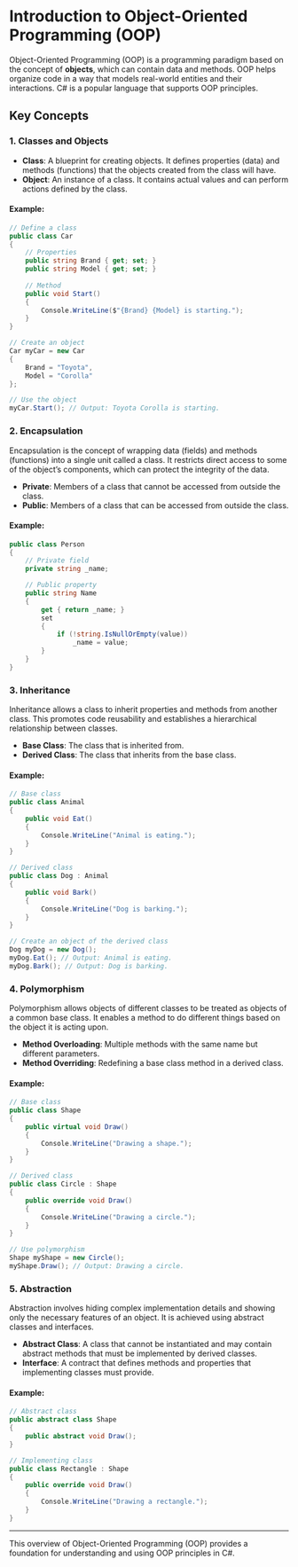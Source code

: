 # Introduction to Object-Oriented Programming (OOP)

Object-Oriented Programming (OOP) is a programming paradigm based on the concept of **objects**, which can contain data and methods. OOP helps organize code in a way that models real-world entities and their interactions. C# is a popular language that supports OOP principles.

## Key Concepts

### 1. **Classes and Objects**
- **Class**: A blueprint for creating objects. It defines properties (data) and methods (functions) that the objects created from the class will have.
- **Object**: An instance of a class. It contains actual values and can perform actions defined by the class.

#### Example:
```csharp
// Define a class
public class Car
{
    // Properties
    public string Brand { get; set; }
    public string Model { get; set; }
    
    // Method
    public void Start()
    {
        Console.WriteLine($"{Brand} {Model} is starting.");
    }
}

// Create an object
Car myCar = new Car
{
    Brand = "Toyota",
    Model = "Corolla"
};

// Use the object
myCar.Start(); // Output: Toyota Corolla is starting.
```

### 2. **Encapsulation**
Encapsulation is the concept of wrapping data (fields) and methods (functions) into a single unit called a class. It restricts direct access to some of the object’s components, which can protect the integrity of the data.

- **Private**: Members of a class that cannot be accessed from outside the class.
- **Public**: Members of a class that can be accessed from outside the class.

#### Example:
```csharp
public class Person
{
    // Private field
    private string _name;

    // Public property
    public string Name
    {
        get { return _name; }
        set
        {
            if (!string.IsNullOrEmpty(value))
                _name = value;
        }
    }
}
```

### 3. **Inheritance**
Inheritance allows a class to inherit properties and methods from another class. This promotes code reusability and establishes a hierarchical relationship between classes.

- **Base Class**: The class that is inherited from.
- **Derived Class**: The class that inherits from the base class.

#### Example:
```csharp
// Base class
public class Animal
{
    public void Eat()
    {
        Console.WriteLine("Animal is eating.");
    }
}

// Derived class
public class Dog : Animal
{
    public void Bark()
    {
        Console.WriteLine("Dog is barking.");
    }
}

// Create an object of the derived class
Dog myDog = new Dog();
myDog.Eat(); // Output: Animal is eating.
myDog.Bark(); // Output: Dog is barking.
```

### 4. **Polymorphism**
Polymorphism allows objects of different classes to be treated as objects of a common base class. It enables a method to do different things based on the object it is acting upon.

- **Method Overloading**: Multiple methods with the same name but different parameters.
- **Method Overriding**: Redefining a base class method in a derived class.

#### Example:
```csharp
// Base class
public class Shape
{
    public virtual void Draw()
    {
        Console.WriteLine("Drawing a shape.");
    }
}

// Derived class
public class Circle : Shape
{
    public override void Draw()
    {
        Console.WriteLine("Drawing a circle.");
    }
}

// Use polymorphism
Shape myShape = new Circle();
myShape.Draw(); // Output: Drawing a circle.
```

### 5. **Abstraction**
Abstraction involves hiding complex implementation details and showing only the necessary features of an object. It is achieved using abstract classes and interfaces.

- **Abstract Class**: A class that cannot be instantiated and may contain abstract methods that must be implemented by derived classes.
- **Interface**: A contract that defines methods and properties that implementing classes must provide.

#### Example:
```csharp
// Abstract class
public abstract class Shape
{
    public abstract void Draw();
}

// Implementing class
public class Rectangle : Shape
{
    public override void Draw()
    {
        Console.WriteLine("Drawing a rectangle.");
    }
}
```

---

This overview of Object-Oriented Programming (OOP) provides a foundation for understanding and using OOP principles in C#.
